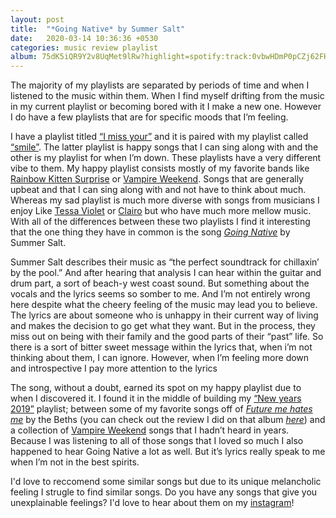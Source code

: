```yaml
---
layout: post
title:  "*Going Native* by Summer Salt"
date:   2020-03-14 10:36:36 +0530
categories: music review playlist
album: 75dK5iQR9Y2v8UqMet9lRw?highlight=spotify:track:0vbwHDmP0pCZj62FHZuHro
---
```


The majority of my playlists are separated by periods of time and when I listened to the music within them. When I find myself drifting from the music in my current playlist or becoming bored with it I make a new one. However I do have a few playlists that are for specific moods that I’m feeling. 

I have a playlist titled [“I miss your”](https://open.spotify.com/playlist/1rrJRC9qC5t7YPIcAjd7Dp) and it is paired with my playlist called [“smile”](https://open.spotify.com/playlist/15CVehcQFJTyKOacaIagrX). The latter playlist is happy songs that I can sing along with and the other is my playlist for when I’m down. These playlists have a very different vibe to them. My happy playlist consists mostly of my favorite bands like [Rainbow Kitten Surprise](https://open.spotify.com/artist/4hz8tIajF2INpgM0qzPJz2) or [Vampire Weekend](https://open.spotify.com/artist/5BvJzeQpmsdsFp4HGUYUEx). Songs that are generally upbeat and that I can sing along with and not have to think about much. Whereas my sad playlist is much more diverse with songs from musicians I enjoy Like [Tessa Violet](https://open.spotify.com/artist/5DD5GZd4ElmQTy9NleMvKJ) or [Clairo](https://open.spotify.com/artist/3l0CmX0FuQjFxr8SK7Vqag) but who have much more mellow music. With all of the differences between these two playlists I find it interesting that the one thing they have in common is the song [*Going Native*](https://open.spotify.com/track/0vbwHDmP0pCZj62FHZuHro) by Summer Salt. 

Summer Salt describes their music as “the perfect soundtrack for chillaxin’ by the pool.” And after hearing that analysis I can hear within the guitar and drum part, a sort of beach-y west coast sound. But something about the vocals and the lyrics seems so somber to me. And I’m not entirely wrong here despite what the cheery feeling of the music may lead you to believe. The lyrics are about someone who is unhappy in their current way of living and makes the decision to go get what they want. But in the process, they miss out on being with their family and the good parts of their “past” life. So there is a sort of bitter sweet message within the lyrics that, when i’m not thinking about them, I can ignore. However, when I’m feeling more down and introspective I pay more attention to the lyrics

The song, without a doubt, earned its spot on my happy playlist due to when I discovered it. I found it in the middle of building my [“New years 2019”](https://open.spotify.com/playlist/14mQ37iLu84XdIytBoBP6s) playlist; between some of my favorite songs off of [*Future me hates me*](https://open.spotify.com/album/4xG41eVnTuDK6uMmcksQ9B) by the Beths (you can check out the review I did on that album [*here*](https://catgrenier.com/music/review/indie/2019/06/30/future-me-hates-me.html)) and a collection of [Vampire Weekend](https://open.spotify.com/artist/5BvJzeQpmsdsFp4HGUYUEx) songs that I hadn’t heard in years. Because I was listening to all of those songs that I loved so much I also happened to hear Going Native a lot as well. But it’s lyrics really speak to me when I’m not in the best spirits.

I'd love to reccomend some similar songs but due to its unique melancholic feeling I strugle to find similar songs. Do you have any songs that give you unexplainable feelings? I'd love to hear about them on my [instagram](https://www.instagram.com/catherine.wav/)!
